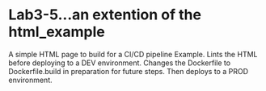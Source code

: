 # Lab3-5...an extention of the html_example
A simple HTML page to build for a CI/CD pipeline Example.  Lints the HTML before deploying to a DEV environment. Changes the Dockerfile to Dockerfile.build in preparation for future steps. Then deploys to a PROD environment.
